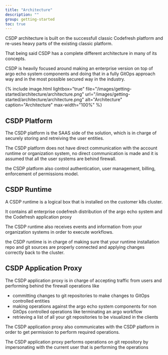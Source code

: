 ```yaml
---
title: "Architecture"
description: ""
group: getting-started
toc: true
---
```


CSDP architecture is built on the successfull classic Codefresh platform and re-uses heavy parts of the existing classic platform.

That being said CSDP has a complete different architecture in many of its concepts.

CSDP is heavily focused around making an enterprise version on top of argo echo system components and doing that in a fully GitOps approach way and in the most possible secured way in the industry.

{% include
image.html
lightbox="true"
file="/images/getting-started/architecture/architecture.png"
url="/images/getting-started/architecture/architecture.png"
alt="Architecture"
caption="Architecture"
max-width="100%"
%}

## CSDP Platform
The CSDP platform is the SAAS side of the solution, which is in charge of securely storing and retreiving the user entities.

The CSDP platform does not have direct communication with the account runtime or organization system, no direct communication is made and it is assumed that all the user systems are behind firewall.

the CSDP platform also control authentication, user management, billing, enforcement of permissions model.

## CSDP Runtime
A CSDP runtime is a logical box that is installed on the customer k8s cluster.

It contains all enterprise codefresh distribution of the argo echo system and the Codefresh application proxy

The CSDP runtime also receives events and information from your organization systems in order to execute workflows.

the CSDP runtime is in charge of making sure that your runtime installation repo and git sources are properly connected and applying changes correctly back to the cluster.

## CSDP Application Proxy
The CSDP application proxy is in charge of accepting traffic from users and performing behind the firewall operations like
* committing changes to git repositories to make changes to GitOps controlled entities
* making operations against the argo echo system components for non GitOps controlled operations like terminating an argo workflow
* retrieving a list of all your git repositories to be visualized in the clients

The CSDP application proxy also communicates with the CSDP platform in order to get permission to perform required operations.

The CSDP application proxy performs operations on git repository by impersonating with the current user that is performing the operations
